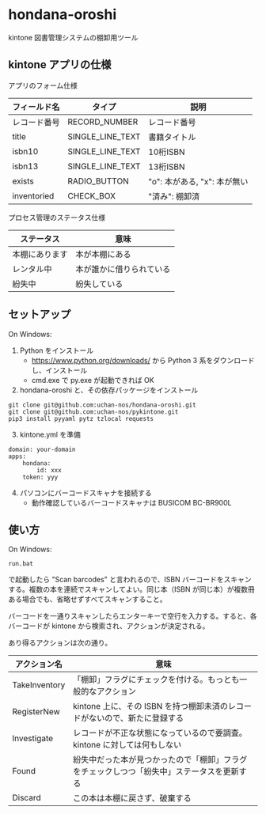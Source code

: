 # hondana-oroshi
kintone 図書管理システムの棚卸用ツール

## kintone アプリの仕様

アプリのフォーム仕様

| フィールド名 | タイプ           | 説明 |
|--------------|------------------|------|
| レコード番号 | RECORD_NUMBER    | レコード番号 |
| title        | SINGLE_LINE_TEXT | 書籍タイトル |
| isbn10       | SINGLE_LINE_TEXT | 10桁ISBN |
| isbn13       | SINGLE_LINE_TEXT | 13桁ISBN |
| exists       | RADIO_BUTTON     | "o": 本がある, "x": 本が無い |
| inventoried  | CHECK_BOX        | "済み": 棚卸済 |

プロセス管理のステータス仕様

| ステータス     | 意味 |
|----------------|------|
| 本棚にあります | 本が本棚にある |
| レンタル中     | 本が誰かに借りられている |
| 紛失中         | 紛失している |

## セットアップ

On Windows:

1. Python をインストール
    - https://www.python.org/downloads/ から Python 3 系をダウンロードし、インストール
    - cmd.exe で py.exe が起動できれば OK
2. hondana-oroshi と、その依存パッケージをインストール
```
git clone git@github.com:uchan-nos/hondana-oroshi.git
git clone git@github.com:uchan-nos/pykintone.git
pip3 install pyyaml pytz tzlocal requests
```
3. kintone.yml を準備
```
domain: your-domain
apps:
    hondana:
        id: xxx
	token: yyy
```
4. パソコンにバーコードスキャナを接続する
    - 動作確認しているバーコードスキャナは BUSICOM BC-BR900L
## 使い方

On Windows:

```
run.bat
```

で起動したら "Scan barcodes" と言われるので、ISBN バーコードをスキャンする。複数の本を連続でスキャンしてよい。同じ本（ISBN が同じ本）が複数冊ある場合でも、省略せずすべてスキャンすること。

バーコードを一通りスキャンしたらエンターキーで空行を入力する。すると、各バーコードが kintone から検索され、アクションが決定される。

あり得るアクションは次の通り。

| アクション名  | 意味 |
|---------------|------|
| TakeInventory | 「棚卸」フラグにチェックを付ける。もっとも一般的なアクション |
| RegisterNew   | kintone 上に、その ISBN を持つ棚卸未済のレコードがないので、新たに登録する |
| Investigate   | レコードが不正な状態になっているので要調査。kintone に対しては何もしない |
| Found         | 紛失中だった本が見つかったので「棚卸」フラグをチェックしつつ「紛失中」ステータスを更新する |
| Discard       | この本は本棚に戻さず、破棄する |
